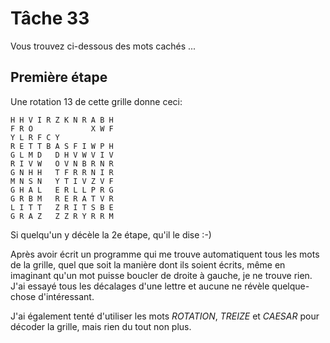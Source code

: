 # Tâche 33

Vous trouvez ci-dessous des mots cachés ...

## Première étape

Une rotation 13 de cette grille donne ceci:

```
H H V I R Z K N R A B H
F R O             X W F
Y L R F C Y
R E T T B A S F I W P H
G L M D   D H V W V I V
R I V W   O V N B R N R
G N H H   T F R R N I R
M N S N   Y T I V Z V F
G H A L   E R L L P R G
G R B M   R E R A T V R
L I T T   Z R I T S B E
G R A Z   Z Z R Y R R M
```

Si quelqu'un y décèle la 2e étape, qu'il le dise :-)

Après avoir écrit un programme qui me trouve automatiquent tous les mots de la grille, quel que soit la manière dont ils soient écrits, même en imaginant qu'un mot puisse boucler de droite à gauche, je ne trouve rien. J'ai essayé tous les décalages d'une lettre et aucune ne révèle quelque-chose d'intéressant.

J'ai également tenté d'utiliser les mots *ROTATION*, *TREIZE* et *CAESAR* pour décoder la grille, mais rien du tout non plus.
